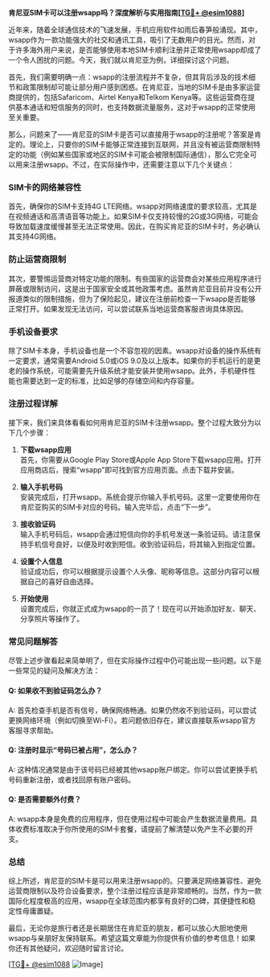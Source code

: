 **肯尼亚SIM卡可以注册wsapp吗？深度解析与实用指南[[TG💪+ @esim1088](https://t.me/s/esim1088)]**

近年来，随着全球通信技术的飞速发展，手机应用软件如雨后春笋般涌现。其中，wsapp作为一款功能强大的社交和通讯工具，吸引了无数用户的目光。然而，对于许多海外用户来说，是否能够使用本地SIM卡顺利注册并正常使用wsapp却成了一个令人困扰的问题。今天，我们就以肯尼亚为例，详细探讨这个问题。

首先，我们需要明确一点：wsapp的注册流程并不复杂，但其背后涉及的技术细节和政策限制却可能让部分用户感到困惑。在肯尼亚，当地的SIM卡是由多家运营商提供的，包括Safaricom、Airtel Kenya和Telkom Kenya等。这些运营商在提供基本通话和短信服务的同时，也支持数据流量服务，这对于wsapp的正常使用至关重要。

那么，问题来了——肯尼亚的SIM卡是否可以直接用于wsapp的注册呢？答案是肯定的。理论上，只要你的SIM卡能够正常连接到互联网，并且没有被运营商限制特定的功能（例如某些国家或地区的SIM卡可能会被限制国际通信），那么它完全可以用来注册wsapp。不过，在实际操作中，还需要注意以下几个关键点：

### SIM卡的网络兼容性

首先，确保你的SIM卡支持4G LTE网络。wsapp对网络速度的要求较高，尤其是在视频通话和高清语音等功能上。如果SIM卡仅支持较慢的2G或3G网络，可能会导致加载速度缓慢甚至无法正常使用。因此，在购买肯尼亚的SIM卡时，务必确认其支持4G网络。

### 防止运营商限制

其次，要警惕运营商对特定功能的限制。有些国家的运营商会对某些应用程序进行屏蔽或限制访问，这是出于国家安全或其他政策考虑。虽然肯尼亚目前并没有公开报道类似的限制措施，但为了保险起见，建议在注册前检查一下wsapp是否能够正常打开。如果发现无法访问，可以尝试联系当地运营商客服咨询具体原因。

### 手机设备要求

除了SIM卡本身，手机设备也是一个不容忽视的因素。wsapp对设备的操作系统有一定要求，通常需要Android 5.0或iOS 9.0及以上版本。如果你的手机运行的是更老的操作系统，可能需要先升级系统才能安装并使用wsapp。此外，手机硬件性能也需要达到一定的标准，比如足够的存储空间和内存容量。

### 注册过程详解

接下来，我们来具体看看如何用肯尼亚的SIM卡注册wsapp。整个过程大致分为以下几个步骤：

1. **下载wsapp应用**  
   首先，你需要从Google Play Store或Apple App Store下载wsapp应用。打开应用商店后，搜索“wsapp”即可找到官方应用页面。点击下载并安装。

2. **输入手机号码**  
   安装完成后，打开wsapp。系统会提示你输入手机号码。这里一定要使用你在肯尼亚购买的SIM卡对应的号码。输入完毕后，点击“下一步”。

3. **接收验证码**  
   输入手机号码后，wsapp会通过短信向你的手机号发送一条验证码。请注意保持手机信号良好，以便及时收到短信。收到验证码后，将其输入到指定位置。

4. **设置个人信息**  
   验证成功后，你可以根据提示设置个人头像、昵称等信息。这部分内容可以根据自己的喜好自由选择。

5. **开始使用**  
   设置完成后，你就正式成为wsapp的一员了！现在可以开始添加好友、聊天、分享照片等操作了。

### 常见问题解答

尽管上述步骤看起来简单明了，但在实际操作过程中仍可能出现一些问题。以下是一些常见的疑问及解决方法：

#### Q: 如果收不到验证码怎么办？
A: 首先检查手机是否有信号，确保网络畅通。如果仍然收不到验证码，可以尝试更换网络环境（例如切换至Wi-Fi）。若问题依旧存在，建议直接联系wsapp官方客服寻求帮助。

#### Q: 注册时显示“号码已被占用”，怎么办？
A: 这种情况通常是由于该号码已经被其他wsapp账户绑定。你可以尝试更换手机号码重新注册，或者找回原有账户密码。

#### Q: 是否需要额外付费？
A: wsapp本身是免费的应用程序，但在使用过程中可能会产生数据流量费用。具体收费标准取决于你所使用的SIM卡套餐，请提前了解清楚以免产生不必要的开支。

### 总结

综上所述，肯尼亚的SIM卡是可以用来注册wsapp的。只要满足网络兼容性、避免运营商限制以及符合设备要求，整个注册过程应该是非常顺畅的。当然，作为一款国际化程度极高的应用，wsapp在全球范围内都享有良好的口碑，其便捷性和稳定性毋庸置疑。

最后，无论你是旅行者还是长期居住在肯尼亚的朋友，都可以放心大胆地使用wsapp与亲朋好友保持联系。希望这篇文章能为你提供有价值的参考信息！如果你还有其他疑问，欢迎随时留言讨论。

[[TG💪+ @esim1088](https://t.me/s/esim1088) ![Image](https://i.postimg.cc/4NQfJmqS/Snipaste-2025-05-13-00-14-12.png)]